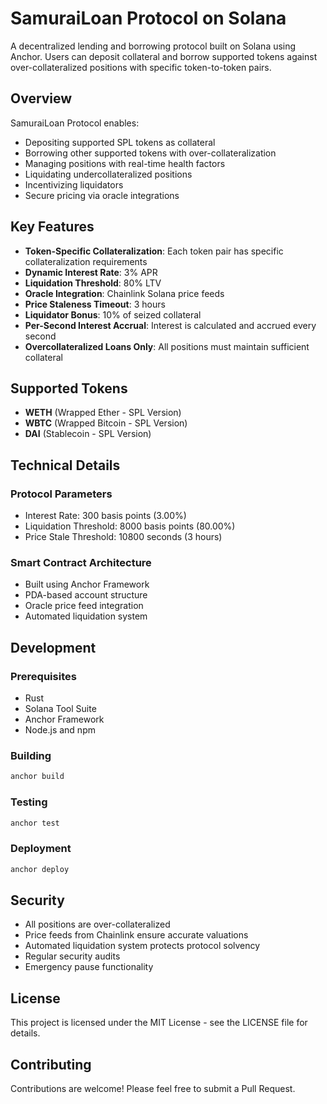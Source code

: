 # SamuraiLoan Protocol on Solana

A decentralized lending and borrowing protocol built on Solana using Anchor. Users can deposit collateral and borrow supported tokens against over-collateralized positions with specific token-to-token pairs.

## Overview

SamuraiLoan Protocol enables:

- Depositing supported SPL tokens as collateral
- Borrowing other supported tokens with over-collateralization
- Managing positions with real-time health factors
- Liquidating undercollateralized positions
- Incentivizing liquidators
- Secure pricing via oracle integrations

## Key Features

- **Token-Specific Collateralization**: Each token pair has specific collateralization requirements
- **Dynamic Interest Rate**: 3% APR
- **Liquidation Threshold**: 80% LTV
- **Oracle Integration**: Chainlink Solana price feeds
- **Price Staleness Timeout**: 3 hours
- **Liquidator Bonus**: 10% of seized collateral
- **Per-Second Interest Accrual**: Interest is calculated and accrued every second
- **Overcollateralized Loans Only**: All positions must maintain sufficient collateral

## Supported Tokens

- **WETH** (Wrapped Ether - SPL Version)
- **WBTC** (Wrapped Bitcoin - SPL Version)
- **DAI** (Stablecoin - SPL Version)

## Technical Details

### Protocol Parameters

- Interest Rate: 300 basis points (3.00%)
- Liquidation Threshold: 8000 basis points (80.00%)
- Price Stale Threshold: 10800 seconds (3 hours)

### Smart Contract Architecture

- Built using Anchor Framework
- PDA-based account structure
- Oracle price feed integration
- Automated liquidation system

## Development

### Prerequisites

- Rust
- Solana Tool Suite
- Anchor Framework
- Node.js and npm

### Building

```bash
anchor build
```

### Testing

```bash
anchor test
```

### Deployment

```bash
anchor deploy
```

## Security

- All positions are over-collateralized
- Price feeds from Chainlink ensure accurate valuations
- Automated liquidation system protects protocol solvency
- Regular security audits
- Emergency pause functionality

## License

This project is licensed under the MIT License - see the LICENSE file for details.

## Contributing

Contributions are welcome! Please feel free to submit a Pull Request.
